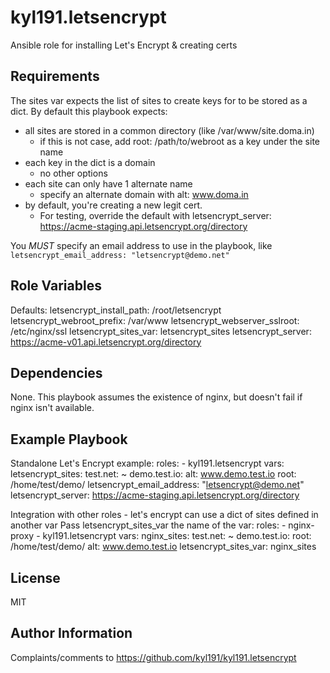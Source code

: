 kyl191.letsencrypt
=========

Ansible role for installing Let's Encrypt & creating certs

Requirements
------------

The sites var expects the list of sites to create keys for to be stored as a dict.
By default this playbook expects:
- all sites are stored in a common directory (like /var/www/site.doma.in)
  - if this is not case, add root: /path/to/webroot as a key under the site name
- each key in the dict is a domain
  - no other options
- each site can only have 1 alternate name
  - specify an alternate domain with alt: www.doma.in
- by default, you're creating a new legit cert.
  - For testing, override the default with letsencrypt_server: https://acme-staging.api.letsencrypt.org/directory

You *MUST* specify an email address to use in the playbook, like `letsencrypt_email_address: "letsencrypt@demo.net"`

Role Variables
--------------
Defaults:
letsencrypt_install_path: /root/letsencrypt
letsencrypt_webroot_prefix: /var/www
letsencrypt_webserver_sslroot: /etc/nginx/ssl
letsencrypt_sites_var: letsencrypt_sites
letsencrypt_server: https://acme-v01.api.letsencrypt.org/directory

Dependencies
------------

None. This playbook assumes the existence of nginx, but doesn't fail if nginx isn't available.

Example Playbook
----------------

Standalone Let's Encrypt example:
  roles:
    - kyl191.letsencrypt
  vars:
    letsencrypt_sites:
      test.net: ~
      demo.test.io:
        alt: www.demo.test.io
        root: /home/test/demo/
    letsencrypt_email_address: "letsencrypt@demo.net"
    letsencrypt_server: https://acme-staging.api.letsencrypt.org/directory

Integration with other roles - let's encrypt can use a dict of sites defined in another var
Pass letsencrypt_sites_var the name of the var:
  roles:
    - nginx-proxy
    - kyl191.letsencrypt
  vars:
    nginx_sites:
       test.net: ~
      demo.test.io:
        root: /home/test/demo/
        alt: www.demo.test.io
    letsencrypt_sites_var: nginx_sites

License
-------

MIT

Author Information
------------------

Complaints/comments to https://github.com/kyl191/kyl191.letsencrypt
